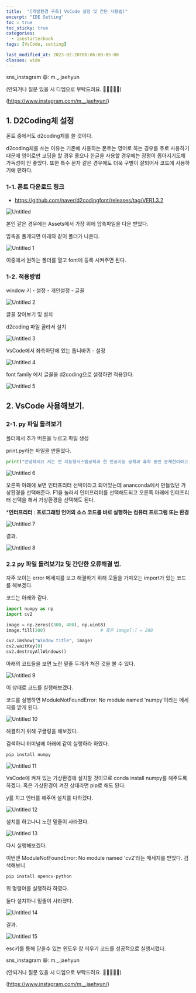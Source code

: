 ```yaml
---
title:  "[개발환경 구축] VsCode 설정 및 간단 사용법)"
excerpt: "IDE Setting"
toc : true
toc_sticky: true
categories:
  - isestarterbook
tags: [VsCode, setting]

last_modified_at: 2023-02-20T08:06:00-05:00
classes: wide
---
```


sns_instagram 😄: m._.jaehyun 

(안되거나 질문 있을 시 디엠으로 부탁드려요. 🙏🙏🙏🙏🙏)

(https://www.instagram.com/m._.jaehyun/)

## 1. D2Coding체 설정

폰트 중에서도 d2coding체를 쓸 것이다.

d2coding체를 쓰는 이유는 기존에 사용하는 폰트는 영어로 하는 경우를 주로 사용하기 때문에 영어로만 코딩을 할 경우 좋으나 한글을 사용할 경우에는 장평이 좁아지기도해 가독성이 안 좋았다. 또한 특수 문자 같은 경우에도 더욱 구별이 잘되어서 코드에 사용하기에 편하다.

### 1-1. 폰트 다운로드 링크

- https://github.com/naver/d2codingfont/releases/tag/VER1.3.2

![Untitled](https://user-images.githubusercontent.com/86664178/220128233-a96048d5-8781-4553-af4f-b580e62f9723.png)


본인 같은 경우에는 Assets에서 가장 위에 압축파일을 다운 받았다.

압축을 풀게되면 아래와 같이 폴더가 나온다.

![Untitled 1](https://user-images.githubusercontent.com/86664178/220128285-bbe1c0b8-aaa4-46c4-9343-0f3475886914.png)


이중에서 원하는 폴더를 열고 font에 등록 시켜주면 된다.

 

### 1-2. 적용방법

window 키 - 설정 - 개인설정 - 글꼴

![Untitled 2](https://user-images.githubusercontent.com/86664178/220128354-5413bf59-1e79-48c3-a578-aa20e845fb91.png)


글꼴 찾아보기 및 설치

d2coding 파일 골라서 설치

![Untitled 3](https://user-images.githubusercontent.com/86664178/220128364-16c9a51b-e845-4c8f-b447-f8309d00ff88.png)


VsCode에서 좌측하단에 있는 톱니바퀴 - 설정

![Untitled 4](https://user-images.githubusercontent.com/86664178/220128380-edc3f2e9-03d1-429c-ad11-c40174e014bb.png)


font family 에서 글꼴을 d2coding으로 설정하면 적용된다.

![Untitled 5](https://user-images.githubusercontent.com/86664178/220128482-c4cb8f9b-dc14-479a-bd84-1faf48820bad.png)


## 2. VsCode 사용해보기.

### 2-1. py 파일 돌려보기

폴더에서 추가 버튼을 누르고 파일 생성

 print.py라는 파일을 만들었다.

```python
print("안녕하세요 저는 전 지능형시스템공학과 현 인공지능 공학과 휴학 중인 문재현이라고 합니다. 잘부탁드려요.")
```

![Untitled 6](https://user-images.githubusercontent.com/86664178/220128489-a8885e61-fc17-49a3-80b8-778001a6b120.png)


오른쪽 아래에 보면 인터프리터 선택이라고 되어있는데 ananconda에서 만들었던 가상환경을 선택해준다. F1을 눌러서 인터프리터를 선택해도되고 오른쪽 아래에 인터프리터 선택을 해서 가상환경을 선택해도 된다.

***인터프리터** : **프로그래밍 언어의 소스 코드를 바로 실행하는 컴퓨터 프로그램 또는 환경**

![Untitled 7](https://user-images.githubusercontent.com/86664178/220128491-d567f19a-0192-4fa4-b11d-123bd14bca12.png)


결과.

![Untitled 8](https://user-images.githubusercontent.com/86664178/220128623-73bbc242-7732-4ba4-96d6-4d40565500d9.png)


### 2.2 py 파일 돌려보기2 및 간단한 오류해결 법.

자주 보이는 error 메세지를 보고 해결하기 위해 모듈을 가져오는 import가 있는 코드를 해보겠다.

코드는 아래와 같다.

```python
import numpy as np
import cv2

image = np.zeros((300, 400), np.uint8)
image.fill(200)                     # 혹은 image[:] = 200

cv2.imshow("Window title", image)
cv2.waitKey(0)
cv2.destroyAllWindows()
```

아래의 코드들을 보면 노란 밑줄 두개가 쳐진 것을 볼 수 있다.

![Untitled 9](https://user-images.githubusercontent.com/86664178/220128630-930a9ca5-8b3c-4cb6-a983-9a05a4732fe0.png)


이 상태로 코드를 실행해보겠다.

코드를 실행하면 ModuleNotFoundError: No module named 'numpy’이라는 메세지를 받게 된다.

![Untitled 10](https://user-images.githubusercontent.com/86664178/220128632-97566f48-3fcc-4789-b760-9c986bd70ff1.png)


해결하기 위해 구글링을 해보겠다.

검색하니 터미널에 아래에 같이 실행하라 하였다.

```python
pip install numpy
```

![Untitled 11](https://user-images.githubusercontent.com/86664178/220128634-0f1c545e-11bb-44e1-a35b-79cab03486a8.png)


VsCode에 켜져 있는 가상환경에 설치할 것이므로 conda install numpy를 해주도록 하겠다. 혹은 가상환경이 켜진 상태라면 pip로 해도 된다.

y를 치고 엔터를 해주어 설치를 다하겠다.

![Untitled 12](https://user-images.githubusercontent.com/86664178/220128782-d773d935-868d-434f-b983-e3408de74521.png)


설치를 하고나니 노란 밑줄이 사라졌다.

![Untitled 13](https://user-images.githubusercontent.com/86664178/220128788-797fb115-3fed-4dcb-84ff-c658f993c779.png)


다시 실행해보겠다.

이번엔 ModuleNotFoundError: No module named 'cv2’라는 메세지를 받았다. 검색해보니

```python
pip install opencv-python
```

위 명령어를 실행하라 하였다.

둘다 설치하니 밑줄이 사라졌다.

![Untitled 14](https://user-images.githubusercontent.com/86664178/220128792-558a5de8-74de-4fa1-a651-31b3e6c00265.png)


결과.

![Untitled 15](https://user-images.githubusercontent.com/86664178/220128796-c029d895-03b4-4da2-bc84-59fb622b5b03.png)


esc키를 통해 닫을수 있는 윈도우 창 띄우기 코드를 성공적으로 실행시켰다.

sns_instagram 😄: m._.jaehyun 

(안되거나 질문 있을 시 디엠으로 부탁드려요. 🙏🙏🙏🙏🙏)

(https://www.instagram.com/m._.jaehyun/)
